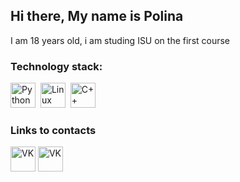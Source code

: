 ## Hi there, My name is Polina
I am 18 years old, i am studing ISU on the first course

### Technology stack:

<img src="https://cdn.jsdelivr.net/gh/devicons/devicon/icons/python/python-original.svg" title="Python" width="40" height="40"/>&nbsp;
<img src="https://cdn.jsdelivr.net/gh/devicons/devicon/icons/linux/linux-original.svg" title="Linux" width="40" height="40"/>&nbsp;
<img src="https://img.icons8.com/?size=96&id=40669&format=png" title="C++" width="40" height="40"/>&nbsp;

### Links to contacts

<a href="https://vk.com/zesskaw"><img src="https://github.com/user-attachments/assets/325d16d0-f712-4c04-ad65-70624ea994d1" width="40" height="40" alt="VK" /></a>
<a href="https://t.me/poliskeizzd"><img src="https://github.com/user-attachments/assets/d843821f-cf7e-425b-922b-99ced4df1a1e" width="40" height="40" alt="VK" /></a>
